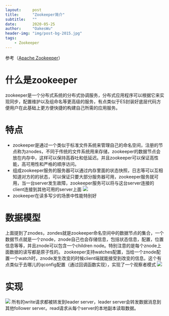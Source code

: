 ```yaml
---
layout:     post
title:      "Zookeeper简介"
subtitle:   ""
date:       2020-05-25
author:     "OakesWu"
header-img: "img/post-bg-2015.jpg"
tags:
    - Zookeeper
---
```


参考（[Apache Zookeeper](https://zookeeper.apache.org/doc/current/zookeeperOver.html)）

# 什么是zookeeper
zookeeper是一个分布式系统的分布式协调服务，分布式应用程序可以根据它来实现同步，配置维护以及组命名等更高级的服务，有点类似于ES封装好底层代码方便用户在此基础上更方便快捷的构建自己所需的应用服务。

# 特点
- zookeeper是通过一个类似于标准文件系统来管理自己的命名空间，注册的节点称为znodes，不同于传统的文件系统用来存储，zookeeper的数据节点会放在内存中，这样可以保持高吞吐和低延迟。并且zookeeper可以保证高性能，高可用性和严格的顺序访问。
- 组成zookeeper服务的服务器可以通过内存里面的状态快照，日志等可以互相知道对方的的状态，可以保证只要大部分服务器可用，zookeeper服务就可用，当一台server发生故障，zookeeper服务可以将与这台server连接的client连接到其他可用的server上面
![](https://upload-images.jianshu.io/upload_images/9082703-77ff42a29627f507.png?imageMogr2/auto-orient/strip%7CimageView2/2/w/1240)
- zookeeper在读多写少的场景中性能特别好

# 数据模型
上面提到了znodes，zondes就是zookeeper命名空间中的数据节点的集合，一个数据节点就是一个znode，znode自己也会存储信息，包括状态信息，配置，位置信息等等，并且znode可以包含一个children node。特别注意的是每个znode上面数据的读写都是原子性的。
zookeeper支持watches配置，当给一个znode配置一个watch时，znode发生改变的时候client端就能接受到改变的信息。这个有点类似于去哪儿的qconfig配置（通过回调函数实现），实现了一个观察者模式
![](https://upload-images.jianshu.io/upload_images/9082703-662d0fc8757051fb.png?imageMogr2/auto-orient/strip%7CimageView2/2/w/1240)

# 实现
![](https://upload-images.jianshu.io/upload_images/9082703-94fa32edf2bafa8b.png?imageMogr2/auto-orient/strip%7CimageView2/2/w/1240)
所有的write请求都被转发到leader server，leader server会转发数据消息到其他follower server。read请求从每个server的本地副本读取数据。
